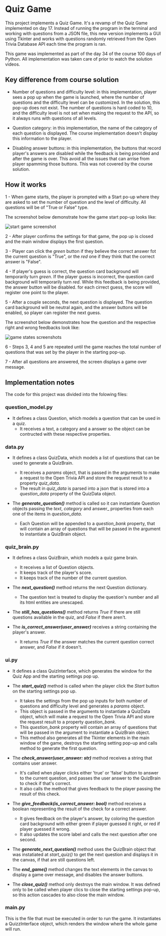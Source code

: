 # Quiz Game

This project implements a Quiz Game. It's a revamp of the Quiz Game implemented on day 17. Instead of running the program in the terminal and working with questions from a JSON file, this new version implements a GUI using Tkinter and works with questions randomly retrieved from the Open Trivia Database API each time the program is ran.

This game was implemented as part of the day 34 of the course 100 days of Python. All implementation was taken care of prior to watch the solution videos.

## Key difference from course solution

- Number of questions and difficulty level: in this implementation, player sees a pop up when the game is launched, where the number of questions and the difficulty level can be customized. In the solution, this pop-up does not exist. The number of questions is hard coded to 10, and the difficulty level is not set when making the request to the API, so it always runs with questions of all levels.

- Question category: in this implementation, the name of the category of each question is displayed. The course implementation doesn't display this information to the player.

- Disabling answer buttons: in this implementation, the buttons that record player's answers are disabled while the feedback is being provided and after the game is over. This avoid all the issues that can arrise from player spamming those buttons. This was not covered by the course solution.

## How it works

1 - When game starts, the player is prompted with a Start po-up where they are asked to set the number of question and the level of difficulty. All questions will be of "True or False" type.

The screenshot below demonstrate how the game start pop-up looks like:

![start game screenshot](https://github.com/thaismca/Python-Practices/blob/810c5ac6f4ffbab2b4c2dda0cfddf0ae89ff36e6/Udemy%20-%20100%20days%20of%20Python/Intermediate%20sections/day-34_gui_quiz_app/quiz_start.png?raw=true)

2 - After player confirms the settings for that game, the pop up is closed and the main window displays the first question.

3 - Player can click the _green_ button if they believe the correct answer fot the current question is "True", or the _red_ one if they think that the correct answer is "False".

4 - If player's guess is correct, the question card background will temporarily turn _green_. If the player guess is incorrect, the question card background will temporarily turn _red_. While this feedback is being provided, the answer button will be disabled. for each cirrect guess, the score will register one point to the player.

5 - After a couple seconds, the next question is displayed. The question card background will be neutral again, and the answer buttons will be enabled, so player can register the next guess.

The screenshot below demonstrates how the question and the respective right and wrong feedbacks look like:

![game states screenshots](https://github.com/thaismca/Python-Practices/blob/810c5ac6f4ffbab2b4c2dda0cfddf0ae89ff36e6/Udemy%20-%20100%20days%20of%20Python/Intermediate%20sections/day-34_gui_quiz_app/quiz_gameplay.png?raw=true)


6 - Steps 3, 4 and 5 are repeated until the game reaches the total number of questions that was set by the player in the starting pop-up.

7 - After all questions are answered, the screen displays a game over message.


## Implementation notes

The code for this project was divided into the folowing files:

### question_model.py
- It defines a class Question, which models a question that can be used in a quiz.
  - It receives a text, a category and a answer so the object can be contructed with these respective properties.

### data.py
- It defines a class QuizData, which models a list of questions that can be used to generate a QuizBrain.
  - It receives a *params* object, that is passed in the arguments to make a request to the Open Trivia API and store the request result to a property *quiz_data*.
  - The result in *quiz_data* is parsed into a json that is stored into a *question_data* property of the QuizData object.

- The ***generate_question()*** method is called so it can instantiate Question objects passing the _text_, _category_ and answer_ properties from each one of the items in *question_data*.
  - Each Question will be appended to a *question_bank* property, that will contain an array of questions that will be passed in the argument to instantiate a QuizBrain object.

### quiz_brain.py
- It defines a class QuizBrain, which models a quiz game brain.
  - It receives a list of Question objects.
  - It keeps track of the player's score.
  - It keeps track of the number of the current question.

- The ***next_question()*** method returns the next Question dictionary.
  - The question text is treated to display the question's number and all its html entities are unescaped.

- The ***still_has_questions()*** method returns *True* if there are still questions available in the quiz, and *False* if there aren't.

- The ***is_correct_answer(user_answer)*** receives a string containing the player's answer.
  - It returns *True* if the answer matches the current question correct answer, and *False* if it doesn't.

### ui.py
- It defines a class QuizInterface, which generates the window for the Quiz App and the starting settings pop up.

- The ***start_quiz()*** method is called when the player click the _Start_ button on the starting settings pop up.
  - It takes the settings from the pop up inputs for both number of questions and difficulty level and generates a _params_ object.
  - This object is passed in the arguments to instantiate a QuizData object, which will make a request to the Open Trivia API and store the request result to a property *question_bank*.
  - This *question_bank* property will contain an array of questions that will be passed in the argument to instantiate a QuizBrain object.
  - This method also generates all the Tkinter elements in the main window of the game, destroys the starting setting pop-up and calls method to generate the first question.

- The ***check_answer(user_answer: str)*** method receives a string that contains user answer.
  - It's called when player clicks either 'true' or 'false' button to answer to the current question, and passes the user answer to the QuizBrain to check if that's correct.
  - It also calls the method that gives feedback to the player passing the result of this check.

- The ***give_feedback(is_correct_answer: bool)*** method receives a boolean representing the result of the check for a correct answer. 
  - It gives feedback on the player's answer, by coloring the question card background with either green if player guessed it right, or red if player guessed it wrong.
  - It also updates the score label and calls the next question after one second.

- The ***generate_next_question()*** method uses the QuizBrain object that was instatiated at *start_quiz()* to get the next question and displays it in the canvas, if that are still questions left.

- The ***end_game()*** method changes the text elements in the canvas to display a game over message, and disables the answer buttons.

- The ***close_quiz()*** method only destroys the main window. It was defined only to be called when player clics to close the starting settings pop-up, so this action cascades to also close the main window.

### main.py

This is the file that must be executed in order to run the game. It instantiates a QuizzInterface object, which renders the window where the whole game will run.